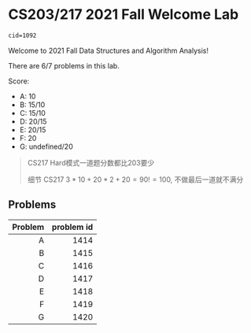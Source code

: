 # CS203/217 2021 Fall Welcome Lab

``` meta
cid=1092
```

Welcome to 2021 Fall Data Structures and Algorithm Analysis!

There are 6/7 problems in this lab.

Score:

+ A: 10
+ B: 15/10
+ C: 15/10
+ D: 20/15
+ E: 20/15
+ F: 20
+ G: undefined/20

> CS217 Hard模式一道题分数都比203要少
>
> 细节 CS217 $3 *10 + 20*2 + 20 = 90 != 100$, 不做最后一道就不满分

## Problems

| Problem |problem id|
|---:|---:|
| A | 1414 |
| B | 1415 |
| C | 1416 |
| D | 1417 |
| E | 1418 |
| F | 1419 |
| G | 1420 |
